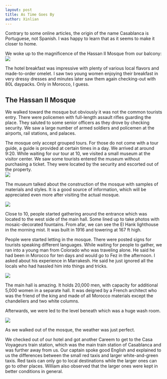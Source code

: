```yaml
---
layout: post
title: As Time Goes By
author: Xinlian
---
```


Contrary to some online articles, the origin of the name Casablanca is Portuguese, not Spanish.  I was happy to learn that as it seems to make it closer to home.

We woke up to the magnificence of the Hassan II Mosque from our balcony:
![](https://live.staticflickr.com/65535/48994190018_f16d64cc46_z.jpg)

The hotel breakfast was impressive with plenty of various local flavors and made-to-order omelet.  I saw two young women enjoying their breakfast in  very dressy dresses and minutes later saw them again checking-out with 80L daypacks.  Only in Morocco, I guess.

## The Hassan II Mosque

We walked toward the mosque but obviously it was not the common tourists entry.  There were policemen with full-length assault rifles guarding the place.  They saluted to some senior officers as they drove by checking security.  We saw a large number of armed soldiers and policemen at the airports, rail stations, and palaces.  

The mosque only accept grouped tours.  For those do not come with a tour guide, a guide is provided at certain times in a day.  We arrived at around 9:20.  While waiting for our tour at 10, we visited a small museum at the visitor center.  We saw some tourists entered the museum without purchasing a ticket.  They were located by the security and escorted out of the property.  
![](https://live.staticflickr.com/65535/48999486281_2bc176b5a1_z.jpg)

The museum talked about the construction of the mosque with samples of materials and styles.  It is a good source of information, which will be appreciated even more after visiting the actual mosque.

![](https://live.staticflickr.com/65535/48998437842_d14e8a29be_z.jpg)

Close to 10, people started gathering around the entrance which was located to the west side of the main hall.  Some lined up to take photos with mosaic-decorated fountains.  From afar, we can see the El Hank lighthouse in the morning mist.  It was built in 1916 and towering at 167 ft high.

People were started letting in the mosque.  There were posted signs for tourists speaking different languages.  While waiting for people to gather, we ran into a young man from Colorado who was traveling alone.  He said he had been in Morocco for ten days and would go to Fez in the afternoon.  I asked about his experience in Marrakesh.  He said he just ignored all the locals who had hassled him into things and tricks.

![](https://live.staticflickr.com/65535/48999692602_458fe862ef_z.jpg)

The main hall is amazing.  It holds 20,000 men, with capacity for additional 5,000 women in a separate hall.  It was deigned by a French architect who was the friend of the king and made of all Morocco materials except the chandeliers and two white columns.  

Afterwards, we were led to the level beneath which was a huge wash room.

![](https://live.staticflickr.com/65535/48995053913_f6b688c3fc_z.jpg)

As we walked out of the mosque, the weather was just perfect.

We checked out of our hotel and got another Careem to get to the Casa Voyageurs train station, which was the main train station of Casablanca and was further away from us.  Our captain spoke good English and explained to us the differences between the small red taxis and larger white-and-green taxis.  Red taxis can only go to local destinations while the larger ones can go to other places.  William also observed that the larger ones were kept in better conditions in general.





